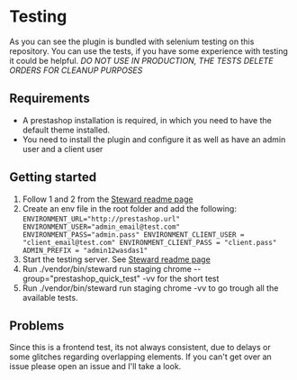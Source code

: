 # Testing

As you can see the plugin is bundled with selenium testing on this repository. You can use the tests, if you have some experience with testing it could be helpful. 
*DO NOT USE IN PRODUCTION, THE TESTS DELETE ORDERS FOR CLEANUP PURPOSES*

## Requirements

* A prestashop installation is required, in which you need to have the default theme installed. 
* You need to install the plugin and configure it as well as have an admin user and a client user

## Getting started

1. Follow 1 and 2 from the [Steward readme page](https://github.com/lmc-eu/steward#getting-started)
2. Create an env file in the root folder and add the following:
`
ENVIRONMENT_URL="http://prestashop.url"
ENVIRONMENT_USER="admin_email@test.com"
ENVIRONMENT_PASS="admin.pass"
ENVIRONMENT_CLIENT_USER = "client_email@test.com"
ENVIRONMENT_CLIENT_PASS = "client.pass"
ADMIN_PREFIX = "admin12wasdas1"
`
3. Start the testing server. See
[Steward readme page](https://github.com/lmc-eu/steward#4-run-your-tests)
4. Run  ./vendor/bin/steward run staging chrome --group="prestashop_quick_test" -vv for the short test
5. Run  ./vendor/bin/steward run staging chrome -vv to go trough all the available tests.

## Problems

Since this is a frontend test, its not always consistent, due to delays or some glitches regarding overlapping elements. If you can't get over an issue please open an issue and I'll take a look. 